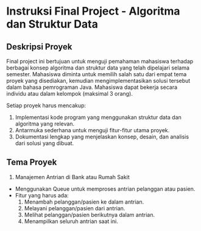 # Instruksi Final Project - Algoritma dan Struktur Data
## Deskripsi Proyek

Final project ini bertujuan untuk menguji pemahaman mahasiswa terhadap berbagai konsep algoritma dan struktur data yang telah dipelajari selama semester. Mahasiswa diminta untuk memilih salah satu dari empat tema proyek yang disediakan, kemudian mengimplementasikan solusi tersebut dalam bahasa pemrograman Java. Mahasiswa dapat bekerja secara individu atau dalam kelompok (maksimal 3 orang).

Setiap proyek harus mencakup:

1. Implementasi kode program yang menggunakan struktur data dan algoritma yang relevan.
2. Antarmuka sederhana untuk menguji fitur-fitur utama proyek.
3. Dokumentasi lengkap yang menjelaskan konsep, desain, dan analisis dari solusi yang dibuat.

## Tema Proyek
1. Manajemen Antrian di Bank atau Rumah Sakit
- Menggunakan Queue untuk memproses antrian pelanggan atau pasien.
- Fitur yang harus ada:
	1. Menambah pelanggan/pasien ke dalam antrian.
	2. Melayani pelanggan/pasien dari antrian.
	3. Melihat pelanggan/pasien berikutnya dalam antrian.
	4. Menampilkan seluruh antrian saat ini.